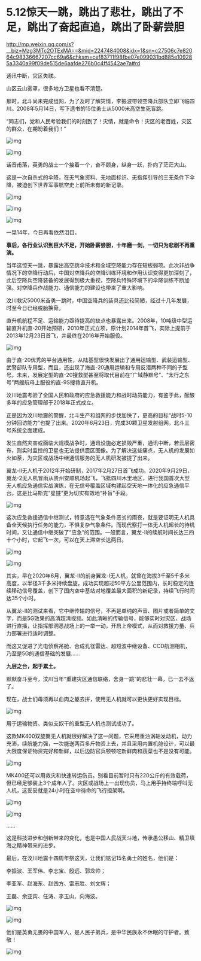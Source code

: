 
# 5.12惊天一跳，跳出了悲壮，跳出了不足，跳出了奋起直追，跳出了卧薪尝胆

<http://mp.weixin.qq.com/s?__biz=Mzg3MTc2OTExMA==&mid=2247484008&idx=1&sn=c27506c7e82064c98336667207cc69a6&chksm=cef83711f98fbe07e099031bd885e109285a3340a99f09de515de6aafde276b0c4ff4542ae7a#rd>

通讯中断，灾区失联。

山区云山雾罩，很多地方卫星也看不清楚。

那时，北斗尚未完成组网，为了及时了解灾情，李振波带领空降兵部队立即飞临四川。2008年5月14日，写下遗书的15位勇士从5000米高空生死盲跳。

“同志们，党和人民考验我们的时刻到了！灾情，就是命令！灾区的老百姓，灾区的群众，在期盼着我们！”

![img](./img/97-0.jpeg)

![img](./img/97-1.jpeg)

话音甫落，英勇的战士一个接着一个，奋不顾身，纵身一跃，扑向了茫茫大山。

这是一次自杀式的伞降，在无气象资料、无地面标识、无指挥引导的三无条件下伞降，被迫创下世界军事航空史上前所未有的新记录。

![img](./img/97-2.jpeg)

![img](./img/97-3.jpeg)

![img](./img/97-4.jpeg)

一晃14年，今日再看依然泪目。

**事后，各行业认识到巨大不足，开始卧薪尝胆，十年磨一剑，一切只为悲剧不再重演。**

当年这惊天一跳，暴露出高空跳伞技术和全域空降能力存在短板弱项。此次非战争情况下的空降行动后，中国对空降兵的空降训练环境和作用认识变得更加深刻了，此后空降兵空降装备的发展得到极大重视，空降兵特殊环境下的伞降训练不断加强。对空降兵作战能力、通信能力的建设也带来了重大影响。

汶川救灾5000米奋勇一跳时，中国空降兵的装具还比较简陋，经过十几年发展，时至今日已经脱胎换骨。

直升机航程不足、运输能力亟待提高的缺点也暴露出来。2008年，10吨级中型运输直升机直-20开始预研，2010年正式立项，原计划2014年首飞，实际上提前于2013年12月23日首飞，并最终在2016年开始服役。

![img](./img/97-5.jpeg)

由于直-20优秀的平台通用性，从陆基型很快发展出了通用运输型、武装运输型、武警部队专用型，而且，还出现了海直-20通用运输和专用反潜两种不同的子型号。未来，发展定型的直-20搜救型甚至将取代目前在“广域静默号”、“太行之东号”两艘航母上服役的直-9S搜救直升机。

汶川地震考验了全国人民和政府的应急救援能力和战时动员能力，有鉴于此，酝酿多年的应急管理部于2018年正式成立。

正是因为汶川地震的警醒，北斗生产和组网的步伐加快了，更高的目标“战时5-10分钟回访能力”也提了出来。2020年6月23日，完成30颗卫星发射组网，北斗三号系统全面建成。

发生自然灾害或面临大规模战争时，通讯设施必定损毁严重，通讯中断，若云层密布，则实时监控的卫星也无法提供震区图像。为了解决这些痛点，无人机的发展如火如荼，为灾区或战场中继通信服务的无人机研发被提了出来。

翼龙-Ⅱ无人机于2012年开始研制，2017年2月27日首飞成功。2020年9月29日，翼龙-2无人机冒雨从贵州安顺机场起飞，飞抵四川木里地区，进行我国首次大型无人机应急通信实战演练，在无信号覆盖区域构建起空天地一体化的应急通信平台。这是比马斯克“星链”更为切实有效地“补盲”手段。

![img](./img/97-6.jpeg)

这次应急救援通信中继测试，特意选在气象条件恶劣的雨夜，就是要证明无人机具备全天候执行任务的能力，不惧复杂气象条件。而现代察打一体无人机超长的待机时间，又让通信中继突破了“应急”的范围。一般而言，翼龙-Ⅱ的续航时间长达三四十个小时，它起飞一次，可以在天上滞空长达两日。

![img](./img/97-7.jpeg)

![img](./img/97-8.jpeg)

其实，早在2020年6月，翼龙-Ⅱ的前身翼龙-Ⅰ无人机，就曾在海拔3千至5千多米高度，以半径3千多米持续盘旋，成功实现超过50平方公里范围内，长时稳定的连续移动信号覆盖，创下了国内空中基站对地覆盖最大面积的新纪录，持续飞行时间达35个小时。

从翼龙-Ⅱ的测试来看，它中继传输的信号，不再是单纯的声音、图片或者简单的文字，而是5G效果的高清超清视频。如此清晰的传输信号，能够实时对灾区、战场进行直播，让指挥部洞悉战场上的一举一动，开启上帝模式，从而对救援力量、兵力部署进行适时调整。

而这又促进了光电侦察吊舱、合成孔径雷达、超短波中继设备、CCD航测相机，乃至是5G的通信基础的发展&#x2026;&#x2026;

**九层之台，起于累土。**

默默奋斗至今，汶川当年“重建灾区通信联络，舍身一跳”的悲壮一幕，已一去不返了。

现在，战士们毋须再以血肉之躯去拼，使用无人机就可以更快更好实现目标。

![img](./img/97-9.jpeg)

用于运输物资、类似支奴干的重型无人机也测试成功了。

这款MK400双旋翼无人机就很好解决了这一问题，它采用重油涡轴发动机，动力充沛，续航能力强，一次能送两百多斤物资上去，并且采用内置机舱设计，可以最大限度保证物资完好和新鲜，以后边防官兵顿顿吃新鲜肉和蔬菜也不是没有可能。

![img](./img/97-10.gif)

MK400还可以用救灾和快速转运伤员。别看目前暂时只有220公斤的有效载荷，但已经足够装上3个成年人了。灾区或战场上一出现伤员，马上用手持终端呼叫无人机，这妥妥就是24小时在空中待命的飞行担架啊。

![img](./img/97-11.jpeg)

![img](./img/97-12.jpeg)

&#x2026;&#x2026;

这是科技进步和创新带来的变化，也是中国人民战天斗地，传承愚公移山、精卫填海之精神带来的进步。

最后，在汶川地震十四周年祭这天，让我们铭记15名勇士的姓名，他们是：

李振波、王军伟、李志宝、殷远、郭龙帅；

李亚军、赵海东、赵四方、雷志胜、刘文辉；

王磊、余亚宾、任涛、李玉山、向海波。

![img](./img/97-13.png)

![img](./img/97-14.jpeg)

他们是英勇无畏的中国军人，是人民子弟兵，是中华民族永不休眠的守护者。致敬！

![img](./img/97-15.jpeg)


